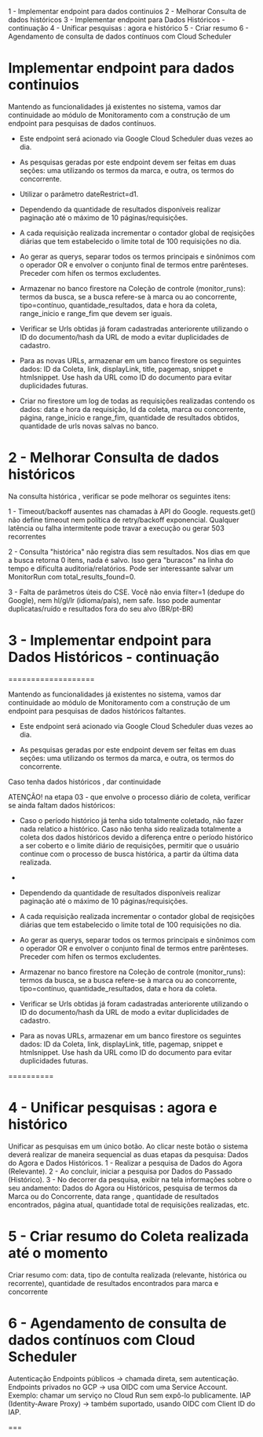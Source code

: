 1 - Implementar endpoint para dados continuios
2 - Melhorar Consulta de dados históricos
3 - Implementar endpoint para Dados Históricos - continuação
4 - Unificar pesquisas : agora e histórico
5 - Criar resumo 
6 - Agendamento de consulta de dados contínuos com Cloud Scheduler

# Implementar endpoint para dados continuios

Mantendo as funcionalidades já existentes no sistema, vamos dar continuidade ao módulo de Monitoramento com a construção de um endpoint para pesquisas de dados contínuos. 

* Este endpoint será acionado via Google Cloud Scheduler duas vezes ao dia.

* As pesquisas geradas por este endpoint devem ser feitas em duas seções: uma utilizando os termos da marca, e outra, os termos do concorrente. 

* Utilizar o parâmetro dateRestrict=d1. 

* Dependendo da quantidade de resultados disponíveis realizar paginação até o máximo de 10 páginas/requisições. 

* A cada requisição realizada incrementar o contador global de reqisições diárias que tem estabelecido o limite total de 100 requisições no dia.

* Ao gerar as querys, separar todos os termos principais e sinônimos com o operador OR e envolver o conjunto final de termos entre parênteses. Preceder com hífen os termos excludentes.

* Armazenar no banco firestore na Coleção de controle (monitor_runs): termos da busca, se a busca refere-se à marca ou ao concorrente, tipo=contínuo, quantidade_resultados, data e hora da coleta,  range_inicio e range_fim que devem ser iguais.

* Verificar se Urls obtidas já foram cadastradas anteriorente utilizando o ID do documento/hash da URL de modo a evitar duplicidades de cadastro.

* Para as novas URLs, armazenar em um banco firestore os seguintes dados: ID da Coleta, link, displayLink, title, pagemap, snippet e htmlsnippet. Use hash da URL como ID do documento para evitar duplicidades futuras.

* Criar no firestore um log de todas as requisições realizadas contendo os dados: data e hora da requisição, Id da coleta, marca ou concorrente, página, range_inicio e range_fim, quantidade de resultados obtidos, quantidade de urls novas salvas no banco.




# 2 - Melhorar Consulta de dados históricos

Na consulta histórica , verificar se pode melhorar os seguintes itens:

1 - Timeout/backoff ausentes nas chamadas à API do Google. requests.get() não define timeout nem política de retry/backoff exponencial. Qualquer latência ou falha intermitente pode travar a execução ou gerar 503 recorrentes

2 - Consulta "histórica" não registra dias sem resultados. Nos dias em que a busca retorna 0 itens, nada é salvo. Isso gera "buracos" na linha do tempo e dificulta auditoria/relatórios. Pode ser interessante salvar um MonitorRun com total_results_found=0.

3 - Falta de parâmetros úteis do CSE. Você não envia filter=1 (dedupe do Google), nem hl/gl/lr (idioma/país), nem safe. Isso pode aumentar duplicatas/ruído e resultados fora do seu alvo (BR/pt-BR)


# 3 - Implementar endpoint para Dados Históricos - continuação
===================

Mantendo as funcionalidades já existentes no sistema, vamos dar continuidade ao módulo de Monitoramento com a construção de um endpoint para pesquisas de dados históricos faltantes. 

* Este endpoint será acionado via Google Cloud Scheduler duas vezes ao dia.

* As pesquisas geradas por este endpoint devem ser feitas em duas seções: uma utilizando os termos da marca, e outra, os termos do concorrente. 


Caso tenha dados históricos , dar continuidade

ATENÇÃO! na etapa 03 - que envolve o processo diário de coleta, verificar se ainda faltam dados históricos:
* Caso o período histórico já tenha sido totalmente coletado, não fazer nada relatico a histórico. Caso não tenha sido realizada totalmente a coleta dos dados históricos devido a diferença entre o período histórico a ser coberto e o limite diário de requisições, permitir que o usuário continue com o processo de busca histórica, a partir da última data realizada.

* 


* Dependendo da quantidade de resultados disponíveis realizar paginação até o máximo de 10 páginas/requisições. 

* A cada requisição realizada incrementar o contador global de reqisições diárias que tem estabelecido o limite total de 100 requisições no dia.

* Ao gerar as querys, separar todos os termos principais e sinônimos com o operador OR e envolver o conjunto final de termos entre parênteses. Preceder com hífen os termos excludentes.

* Armazenar no banco firestore na Coleção de controle (monitor_runs): termos da busca, se a busca refere-se à marca ou ao concorrente, tipo=contínuo, quantidade_resultados, data e hora da coleta.

* Verificar se Urls obtidas já foram cadastradas anteriorente utilizando o ID do documento/hash da URL de modo a evitar duplicidades de cadastro.

* Para as novas URLs, armazenar em um banco firestore os seguintes dados: ID da Coleta, link, displayLink, title, pagemap, snippet e htmlsnippet. Use hash da URL como ID do documento para evitar duplicidades futuras.

==========



# 4 - Unificar pesquisas : agora e histórico

Unificar as pesquisas em um único botão. 
Ao clicar neste botão o sistema deverá realizar de maneira sequencial as duas etapas da pesquisa: Dados do Agora e Dados Históricos.
1 - Realizar a pesquisa de Dados do Agora (Relevante).
2 - Ao concluir, iniciar a pesquisa por Dados do Passado (Histórico).
3 - No decorrer da pesquisa, exibir na tela informações sobre o seu andamento: Dados do Agora ou Históricos, pesquisa de termos da Marca ou do Concorrente, data range , quantidade de resultados encontrados, página atual, quantidade total de requisições realizadas, etc.

# 5 - Criar resumo do Coleta realizada até o momento
Criar resumo com:  data, tipo de contulta realizada (relevante, histórica ou recorrente), quantidade de resultados encontrados para marca e concorrente

# 6 - Agendamento de consulta de dados contínuos com Cloud Scheduler

Autenticação
Endpoints públicos → chamada direta, sem autenticação.
Endpoints privados no GCP → usa OIDC com uma Service Account.
Exemplo: chamar um serviço no Cloud Run sem expô-lo publicamente.
IAP (Identity-Aware Proxy) → também suportado, usando OIDC com Client ID do IAP.

===
